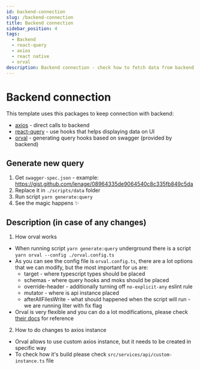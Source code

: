 ```yaml
---
id: backend-connection
slug: /backend-connection
title: Backend connection
sidebar_position: 4
tags:
  - Backend
  - react-query
  - axios
  - react native
  - orval
description: Backend connection - check how to fetch data from backend and display it for users
---
```


# Backend connection

This template uses this packages to keep connection with backend:

- [axios](https://axios-http.com/docs/intro) - direct calls to backend
- [react-query](https://tanstack.com/query/latest/docs/framework/react/overview) - use hooks that helps displaying data on UI
- [orval](https://orval.dev/overview) - generating query hooks based on swagger (provided by backend)

## Generate new query

1. Get `swagger-spec.json` - example: https://gist.github.com/lenage/08964335de9064540c8c335fb849c5da
2. Replace it in `./scripts/data` folder
3. Run script `yarn generate:query`
4. See the magic happens ✨

## Description (in case of any changes)

1. How orval works

- When running script `yarn generate:query` underground there is a script `yarn orval --config ./orval.config.ts`
- As you can see the config file is `orval.config.ts`, there are a lot options that we can modify, but the most important for us are:
  - target - where typescript types should be placed
  - schemas - where query hooks and moks should be placed
  - override-header - additionally turning off `no-explicit-any` eslint rule
  - mutator - where is api instance placed
  - afterAllFilesWrite - what should happened when the script will run - we are running liter with fix flag
- Orval is very flexible and you can do a lot modifications, please check [their docs](https://orval.dev/overview) for reference

2. How to do changes to axios instance

- Orval allows to use custom axios instance, but it needs to be created in specific way
- To check how it's build please check `src/services/api/custom-instance.ts` file
